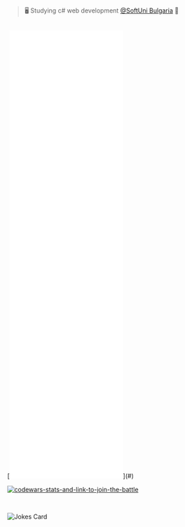 > 🖥️ Studying c# web development [@SoftUni Bulgaria](https://softuni.bg) 👀

<br />
[<img alt="Metrics" src="/github-metrics.svg">](#)
<br />

[<img alt="codewars-stats-and-link-to-join-the-battle" src="https://www.codewars.com/users/Krasipeace/badges/large">](https://codewars.com/r/N50bPQ)

<br />

![Jokes Card](https://readme-jokes.vercel.app/api)


<!---
Krasipeace/Krasipeace is a ✨ special ✨ repository because its `README.md` (this file) appears on your GitHub profile.
You can click the Preview link to take a look at your changes.
--->
